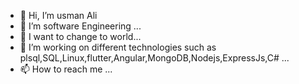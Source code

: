 - 👋 Hi, I’m usman Ali
- 👀 I’m software Engineering ...
- 🌱 I want to change to world...
- 💞️ I’m working on different technologies such as plsql,SQL,Linux,flutter,Angular,MongoDB,Nodejs,ExpressJs,C# ...
- 📫 How to reach me ...

<!---
usmanAli-Bro/usmanAli-Bro is a ✨ special ✨ repository because its `README.md` (this file) appears on your GitHub profile.
You can click the Preview link to take a look at your changes.
--->
